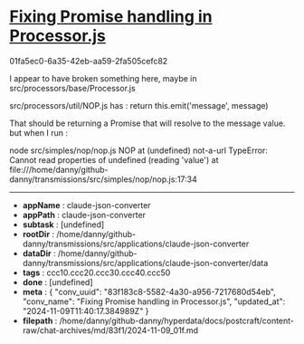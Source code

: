 # [Fixing Promise handling in Processor.js](https://claude.ai/chat/83f183c8-5582-4a30-a956-7217680d54eb)

01fa5ec0-6a35-42eb-aa59-2fa505cefc82

I appear to have broken something here, maybe in src/processors/base/Processor.js

src/processors/util/NOP.js has :
        return this.emit('message', message)

That should be returning a Promise that will resolve to the message value.
but when I run :

node src/simples/nop/nop.js 
NOP at (undefined) not-a-url
TypeError: Cannot read properties of undefined (reading 'value')
    at file:///home/danny/github-danny/transmissions/src/simples/nop/nop.js:17:34

---

* **appName** : claude-json-converter
* **appPath** : claude-json-converter
* **subtask** : [undefined]
* **rootDir** : /home/danny/github-danny/transmissions/src/applications/claude-json-converter
* **dataDir** : /home/danny/github-danny/transmissions/src/applications/claude-json-converter/data
* **tags** : ccc10.ccc20.ccc30.ccc40.ccc50
* **done** : [undefined]
* **meta** : {
  "conv_uuid": "83f183c8-5582-4a30-a956-7217680d54eb",
  "conv_name": "Fixing Promise handling in Processor.js",
  "updated_at": "2024-11-09T11:40:17.384989Z"
}
* **filepath** : /home/danny/github-danny/hyperdata/docs/postcraft/content-raw/chat-archives/md/83f1/2024-11-09_01f.md